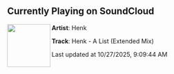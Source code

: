 ## Currently Playing on SoundCloud

[<img align="left" width="100" src="https://i1.sndcdn.com/artworks-044YmUzRbFVKT187-pmiyrg-t500x500.png">](https://soundcloud.com/henksounds/21e33bd2-5cf1-40dc-9a7e-c1fa9d18ca40)

**Artist**: Henk 

**Track**: Henk - A List (Extended Mix)

Last updated at 10/27/2025, 9:09:44 AM

